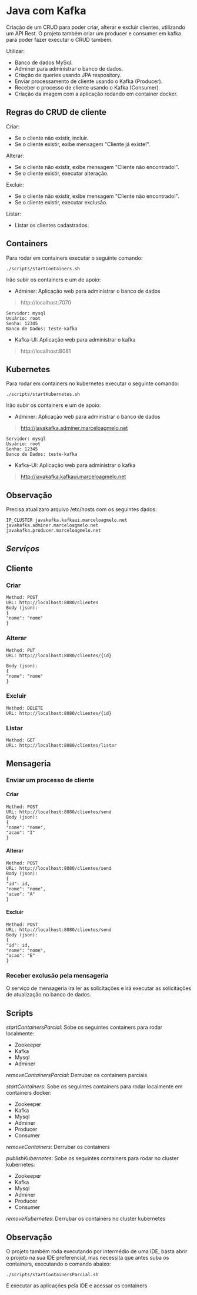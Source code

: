 # Java com Kafka

Criação de um CRUD para poder criar, alterar e excluir clientes, utilizando um API Rest. O projeto também criar um producer e consumer em kafka para poder fazer executar o CRUD também.

Utilizar:

- Banco de dados MySql.
- Adminer para administrar o banco de dados.
- Criação de queries usando JPA respository.
- Enviar processamento de cliente usando o Kafka (Producer).
- Receber o processo de cliente usando o Kafka (Consumer).
- Criação da imagem com a aplicação rodando em container docker.

## Regras do CRUD de cliente

Criar:

- Se o cliente não existir, incluir.
- Se o cliente existir, exibe mensagem "Cliente já existe!".

Alterar:

- Se o cliente não existir, exibe mensagem "Cliente não encontrado!".
- Se o cliente existir, executar alteração.

Excluir:

- Se o cliente não existir, exibe mensagem "Cliente não encontrado!".
- Se o cliente existir, executar exclusão.

Listar:

- Listar os clientes cadastrados.

## Containers

Para rodar em containers executar o seguinte comando:

```
./scripts/startContainers.sh
```

Irão subir os containers e um de apoio:

- Adminer: Aplicação web para administrar o banco de dados

> http://localhost:7070

    Servidor: mysql
    Usuário: root
    Senha: 12345
    Banco de Dados: teste-kafka

- Kafka-UI: Aplicação web para administrar o kafka

> http://localhost:8081

## Kubernetes

Para rodar em containers no kubernetes executar o seguinte comando:

```
./scripts/startKubernetes.sh
```

Irão subir os containers e um de apoio:

- Adminer: Aplicação web para administrar o banco de dados

> http://javakafka.adminer.marceloagmelo.net

    Servidor: mysql
    Usuário: root
    Senha: 12345
    Banco de Dados: teste-kafka

- Kafka-UI: Aplicação web para administrar o kafka

> http://javakafka.kafkaui.marceloagmelo.net

## Observação

Precisa atualizaro arquivo /etc/hosts com os seguintes dados:

```
IP_CLUSTER javakafka.kafkaui.marceloagmelo.net javakafka.adminer.marceloagmelo.net javakafka.producer.marceloagmelo.net
```

## _Serviços_

## Cliente

### Criar

```
Method: POST
URL: http://localhost:8080/clientes
Body (json):
{
"nome": "nome"
}
```

### Alterar

```
Method: PUT
URL: http://localhost:8080/clientes/{id}

Body (json):
{
"nome": "nome"
}
```

### Excluir

```
Method: DELETE
URL: http://localhost:8080/clientes/{id}
```

### Listar

```
Method: GET
URL: http://localhost:8080/clientes/listar
```

## Mensageria

### Enviar um processo de cliente

#### Criar

```
Method: POST
URL: http://localhost:8080/clientes/send
Body (json):
{
"nome": "nome",
"acao": "I"
}
```

#### Alterar

```
Method: POST
URL: http://localhost:8080/clientes/send
Body (json):
{
"id": id,
"nome": "nome",
"acao": "A"
}
```

#### Excluir

```
Method: POST
URL: http://localhost:8080/clientes/send
Body (json):
{
"id": id,
"nome": "nome",
"acao": "E"
}

```

### Receber exclusão pela mensageria

O serviço de mensageria ira ler as solicitações e irá executar as solicitações de atualização no banco de dados.

## Scripts

_startContainersParcial_: Sobe os seguintes containers para rodar localmente:

- Zookeeper
- Kafka
- Mysql
- Adminer

_removeContainersParcial_: Derrubar os containers parciais

_startContainers_: Sobe os seguintes containers para rodar localmente em containers docker:

- Zookeeper
- Kafka
- Mysql
- Adminer
- Producer
- Consumer

_removeContainers_: Derrubar os containers

_publishKubernetes_: Sobe os seguintes containers para rodar no cluster kubernetes:

- Zookeeper
- Kafka
- Mysql
- Adminer
- Producer
- Consumer

_removeKubernetes_: Derrubar os containers no cluster kubernetes

## Observação

O projeto também roda executando por intermédio de uma IDE, basta abrir o projeto na sua IDE preferencial, mas necessita que antes suba os containers, executando o comando abaixo:

```
./scripts/startContainersParcial.sh
```

E executar as aplicações pela IDE e acessar os containers
